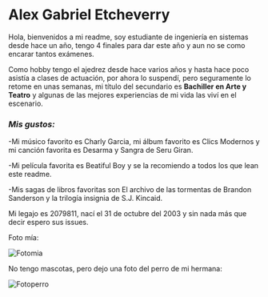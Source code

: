 # Alex Gabriel Etcheverry
Hola, bienvenidos a mi readme, soy estudiante de ingeniería en sistemas desde hace un año, tengo 4 finales para dar este año y aun no se como encarar tantos exámenes.


Como hobby tengo el ajedrez desde hace varios años y hasta hace poco asistía a clases de actuación, por ahora lo suspendí, pero seguramente lo retome en unas semanas, mi título del secundario es **Bachiller en Arte y Teatro** y algunas de las mejores experiencias de mi vida las viví en el escenario. 


### _Mis gustos:_
-Mi músico favorito es Charly Garcia, mi álbum favorito es Clics Modernos y mi canción favorita es Desarma y Sangra de Seru Giran.

-Mi película favorita es Beatiful Boy y se la recomiendo a todos los que lean este readme.

-Mis sagas de libros favoritas son El archivo de las tormentas de Brandon Sanderson y la trilogía insignia de S.J. Kincaid.

Mi legajo es 2079811, nací el 31 de octubre del 2003 y sin nada más que decir espero sus issues.

Foto mía:

![Fotomia](https://user-images.githubusercontent.com/129528322/230636974-c1d60728-9bfa-48ea-a1c9-7c3708088702.png)

No tengo mascotas, pero dejo una foto del perro de mi hermana:

![Fotoperro](https://user-images.githubusercontent.com/129528322/230635846-e90e86e1-8692-4aa0-b3d2-682dbf5479c4.jpg)


